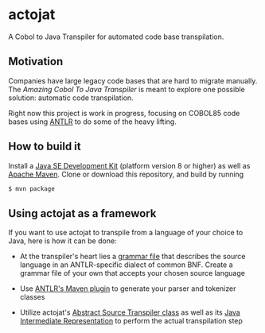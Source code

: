 # actojat
A Cobol to Java Transpiler for automated code base transpilation.


## Motivation
Companies have large legacy code bases that are hard to migrate manually. The
*Amazing Cobol To Java Transpiler* is meant to explore one possible solution: automatic
code transpilation.

Right now this project is work in progress, focusing on COBOL85 code bases using
[ANTLR](http://www.antlr.org/) to do some of the heavy lifting.


## How to build it
Install a [Java SE Development Kit](https://www.oracle.com/technetwork/java/javase/downloads/index.html) (platform version
8 or higher) as well as [Apache Maven](https://maven.apache.org/). Clone or download this repository, and build by running
```bash
$ mvn package
```


## Using actojat as a framework
If you want to use actojat to transpile from a language of your choice to Java, here is
how it can be done:
* At the transpiler's heart lies a [grammar file](actojat-cobol-support/src/main/antlr4/de/netherspace/apps/actojat/cobol_grammar.g4)
that describes the source language in an ANTLR-specific dialect of common BNF. Create a
grammar file of your own that accepts your chosen source language

* Use [ANTLR's Maven plugin](https://www.antlr.org/api/maven-plugin/latest/) to generate
your parser and tokenizer classes

* Utilize actojat's [Abstract Source Transpiler class](actojat-transpiler/src/main/java/de/netherspace/apps/actojat/AbstractSourceTranspiler.java)
as well as its [Java Intermediate Representation](actojat-transpiler/src/main/java/de/netherspace/apps/actojat/JavaIrToSourceCodeTranslator.java)
to perform the actual transpilation step
